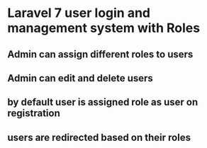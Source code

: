 # Laravel 7 user login and management system with Roles

## Admin can assign different roles to users

## Admin can edit and delete users

## by default user is assigned role as user on registration

## users are redirected based on their roles
